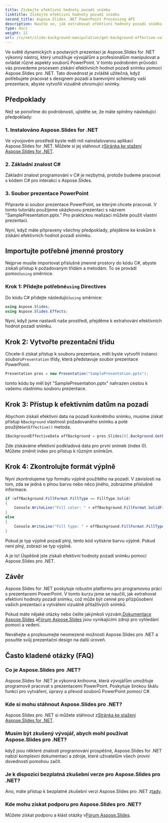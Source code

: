 ```yaml
---
title: Získejte efektivní hodnoty pozadí snímku
linktitle: Získejte efektivní hodnoty pozadí snímku
second_title: Aspose.Slides .NET PowerPoint Processing API
description: Naučte se, jak extrahovat efektivní hodnoty pozadí snímku v PowerPointu pomocí Aspose.Slides for .NET. Vylepšete své dovednosti při navrhování prezentací ještě dnes!
type: docs
weight: 11
url: /cs/net/slide-background-manipulation/get-background-effective-values/
---
```


Ve světě dynamických a poutavých prezentací je Aspose.Slides for .NET výkonný nástroj, který umožňuje vývojářům a profesionálům manipulovat a ovládat různé aspekty souborů PowerPoint. V tomto podrobném průvodci vás provedeme procesem získání efektivních hodnot pozadí snímku pomocí Aspose.Slides pro .NET. Tato dovednost je zvláště užitečná, když potřebujete pracovat s designem pozadí a barevnými schématy vaší prezentace, abyste vytvořili vizuálně ohromující snímky. 

## Předpoklady

Než se ponoříme do podrobností, ujistěte se, že máte splněny následující předpoklady:

### 1. Instalováno Aspose.Slides for .NET

 Ve vývojovém prostředí byste měli mít nainstalovanou aplikaci Aspose.Slides for .NET. Můžete si jej stáhnout z[Stránka ke stažení Aspose.Slides for .NET](https://releases.aspose.com/slides/net/).

### 2. Základní znalost C#

Základní znalost programování v C# je nezbytná, protože budeme pracovat s kódem C# pro interakci s Aspose.Slides.

### 3. Soubor prezentace PowerPoint

Připravte si soubor prezentace PowerPoint, se kterým chcete pracovat. V tomto tutoriálu použijeme ukázkovou prezentaci s názvem "SamplePresentation.pptx." Pro praktickou realizaci můžete použít vlastní prezentaci.

Nyní, když máte připraveny všechny předpoklady, přejděme ke krokům k získání efektivních hodnot pozadí snímku.

## Importujte potřebné jmenné prostory

 Nejprve musíte importovat příslušné jmenné prostory do kódu C#, abyste získali přístup k požadovaným třídám a metodám. To se provádí pomocí`using` směrnice.

###  Krok 1: Přidejte potřebné`using` Directives

 Do kódu C# přidejte následující`using` směrnice:

```csharp
using Aspose.Slides;
using Aspose.Slides.Effects;
```

Nyní, když jsme nastavili naše prostředí, přejděme k extrahování efektivních hodnot pozadí snímku.

## Krok 2: Vytvořte prezentační třídu

 Chcete-li získat přístup k souboru prezentace, měli byste vytvořit instanci souboru`Presentation` třídy, která představuje soubor prezentace PowerPoint.

```csharp
Presentation pres = new Presentation("SamplePresentation.pptx");
```

tomto kódu by měl být "SamplePresentation.pptx" nahrazen cestou k vašemu vlastnímu souboru prezentace.

## Krok 3: Přístup k efektivním datům na pozadí

 Abychom získali efektivní data na pozadí konkrétního snímku, musíme získat přístup k`Background` vlastnost požadovaného snímku a poté použijte`GetEffective()` metoda.

```csharp
IBackgroundEffectiveData effBackground = pres.Slides[0].Background.GetEffective();
```

Zde získáváme efektivní podkladová data pro první snímek (index 0). Můžete změnit index pro přístup k různým snímkům.

## Krok 4: Zkontrolujte formát výplně

Nyní zkontrolujeme typ formátu výplně použitého na pozadí. V závislosti na tom, zda se jedná o plnou barvu nebo něco jiného, zobrazíme příslušné informace.

```csharp
if (effBackground.FillFormat.FillType == FillType.Solid)
{
    Console.WriteLine("Fill color: " + effBackground.FillFormat.SolidFillColor);
}
else
{
    Console.WriteLine("Fill type: " + effBackground.FillFormat.FillType);
}
```

Pokud je typ výplně pozadí plný, tento kód vytiskne barvu výplně. Pokud není plný, zobrazí se typ výplně.

A je to! Úspěšně jste získali efektivní hodnoty pozadí snímku pomocí Aspose.Slides pro .NET.

## Závěr

Aspose.Slides for .NET poskytuje robustní platformu pro programovou práci s prezentacemi PowerPoint. V tomto kurzu jsme se naučili, jak extrahovat efektivní hodnoty pozadí snímku, což může být cenné pro přizpůsobení vašich prezentací a vytváření vizuálně přitažlivých snímků.

 Pokud máte nějaké otázky nebo čelíte jakýmkoli výzvám,[Dokumentace Aspose.Slides](https://reference.aspose.com/slides/net/) a[Fórum Aspose.Slides](https://forum.aspose.com/) jsou vynikajícími zdroji pro vyhledání pomoci a vedení.

Neváhejte a prozkoumejte neomezené možnosti Aspose.Slides pro .NET a posuňte svůj prezentační design na další úroveň.

## Často kladené otázky (FAQ)

### Co je Aspose.Slides pro .NET?
   
Aspose.Slides for .NET je výkonná knihovna, která vývojářům umožňuje programově pracovat s prezentacemi PowerPoint. Poskytuje širokou škálu funkcí pro vytváření, úpravy a převod souborů PowerPoint pomocí C#.

### Kde si mohu stáhnout Aspose.Slides pro .NET?

 Aspose.Slides pro .NET si můžete stáhnout z[Stránka ke stažení Aspose.Slides for .NET](https://releases.aspose.com/slides/net/).

### Musím být zkušený vývojář, abych mohl používat Aspose.Slides pro .NET?

když jsou některé znalosti programování prospěšné, Aspose.Slides for .NET nabízí komplexní dokumentaci a zdroje, které uživatelům všech úrovní dovedností pomohou začít.

### Je k dispozici bezplatná zkušební verze pro Aspose.Slides pro .NET?

 Ano, máte přístup k bezplatné zkušební verzi Aspose.Slides pro .NET z[tady](https://releases.aspose.com/).

### Kde mohu získat podporu pro Aspose.Slides pro .NET?

 Můžete získat podporu a klást otázky v[Fórum Aspose.Slides](https://forum.aspose.com/).
